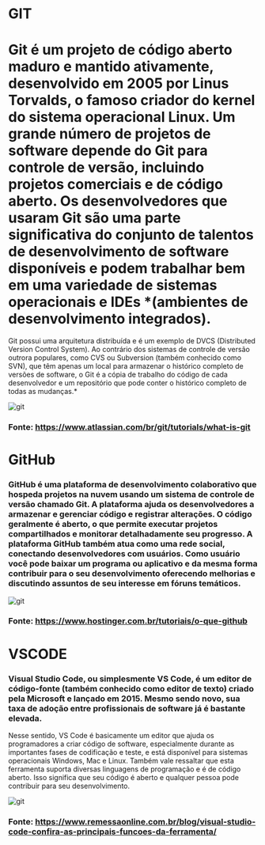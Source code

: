
# GIT 

# Git é um projeto de código aberto maduro e mantido ativamente, desenvolvido em 2005 por Linus Torvalds, o famoso criador do kernel do sistema operacional Linux. Um grande número de projetos de software depende do Git para controle de versão, incluindo projetos comerciais e de código aberto. Os desenvolvedores que usaram Git são uma parte significativa do conjunto de talentos de desenvolvimento de software disponíveis e podem trabalhar bem em uma variedade de sistemas operacionais e IDEs *(ambientes de desenvolvimento integrados).
Git possui uma arquitetura distribuída e é um exemplo de DVCS (Distributed Version Control System). Ao contrário dos sistemas de controle de versão outrora populares, como CVS ou Subversion (também conhecido como SVN), que têm apenas um local para armazenar o histórico completo de versões de software, o Git é a cópia de trabalho do código de cada desenvolvedor e um repositório que pode conter o histórico completo de todas as mudanças.*

![git](https://encrypted-tbn0.gstatic.com/images?q=tbn:ANd9GcSXjCW3EIZri_D_kHhmScI1ns83oL3JHbBMPxEKctK5MQ&s)

### Fonte: <https://www.atlassian.com/br/git/tutorials/what-is-git>

# GitHub

### GitHub é uma plataforma de desenvolvimento colaborativo que hospeda projetos na nuvem usando um sistema de controle de versão chamado Git. A plataforma ajuda os desenvolvedores a armazenar e gerenciar código e registrar alterações. O código geralmente é aberto, o que permite executar projetos compartilhados e monitorar detalhadamente seu progresso. A plataforma GitHub também atua como uma rede social, conectando desenvolvedores com usuários. Como usuário você pode baixar um programa ou aplicativo e da mesma forma contribuir para o seu desenvolvimento oferecendo melhorias e discutindo assuntos de seu interesse em fóruns temáticos.

![git](https://t.ctcdn.com.br/dRoqQq_1-oaPTCsvw0-tZJqC1Uk=/135x0:1858x971/1723x969/smart/i329956.jpeg)

### Fonte: <https://www.hostinger.com.br/tutoriais/o-que-github>

# VSCODE

### Visual Studio Code, ou simplesmente VS Code, é um editor de código-fonte (também conhecido como editor de texto) criado pela Microsoft e lançado em 2015. Mesmo sendo novo, sua taxa de adoção entre profissionais de software já é bastante elevada.
Nesse sentido, VS Code é basicamente um editor que ajuda os programadores a criar código de software, especialmente durante as importantes fases de codificação e teste, e está disponível para sistemas operacionais Windows, Mac e Linux.
Também vale ressaltar que esta ferramenta suporta diversas linguagens de programação e é de código aberto. Isso significa que seu código é aberto e qualquer pessoa pode contribuir para seu desenvolvimento.

![git](https://encrypted-tbn0.gstatic.com/images?q=tbn:ANd9GcQejsqu1HzFZdudbgvfRVNvMfzvOmHhB3oVC-5y5KgjGw&s)

### Fonte: <https://www.remessaonline.com.br/blog/visual-studio-code-confira-as-principais-funcoes-da-ferramenta/>
